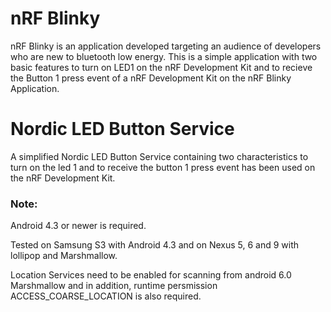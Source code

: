 # nRF Blinky
nRF Blinky is an application developed targeting an audience of developers who are new to bluetooth low energy. This is a simple application with two basic features to turn on LED1 on the nRF Development Kit and to recieve the Button 1 press event of a nRF Development Kit on the nRF Blinky Application.

# Nordic LED Button Service
A simplified Nordic LED Button Service containing two characteristics to turn on the led 1 and to receive the button 1 press event has been used on the nRF Development Kit.


### Note:

Android 4.3 or newer is required.

Tested on Samsung S3 with Android 4.3 and on Nexus 5, 6 and 9 with lollipop and Marshmallow.

Location Services need to be enabled for scanning from android 6.0 Marshmallow and in addition, runtime persmission ACCESS_COARSE_LOCATION is also required.
